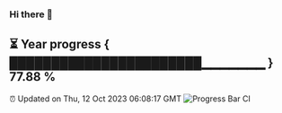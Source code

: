 ### Hi there 👋
⏳ Year progress { ███████████████████████▁▁▁▁▁▁▁ } 77.88 %
---
⏰ Updated on Thu, 12 Oct 2023 06:08:17 GMT
![Progress Bar CI](https://github.com/Moyi321/Moyi321/workflows/Progress%20Bar%20CI/badge.svg)
